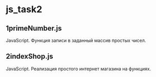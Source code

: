 # js_task2

## 1primeNumber.js
JavaScript. Функция записи в заданный массив простых чисел.

## 2indexShop.js
JavaScript. Реализация простого интернет магазина на функциях.

